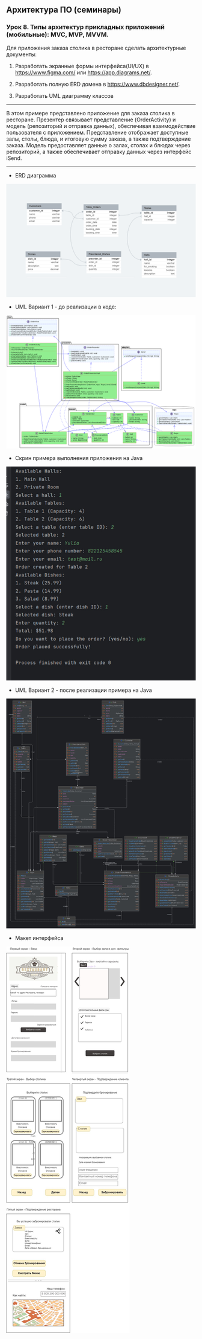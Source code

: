 ## Архитектура ПО (семинары)
### Урок 8. Типы архитектур прикладных приложений (мобильные): MVC, MVP, MVVM.

Для приложения заказа столика в ресторане сделать архитектурные документы:

1. Разработать экранные формы интерфейса(UI/UX) в https://www.figma.com/ или https://app.diagrams.net/.

2. Разработать полную ERD домена в https://www.dbdesigner.net/.

3. Разработать UML диаграмму классов

***

В этом примере представлено приложение для заказа столика в ресторане. Презентер связывает представление (OrderActivity) и модель (репозиторий и отправка данных), обеспечивая взаимодействие пользователя с приложением. Представление отображает доступные залы, столы, блюда, и итоговую сумму заказа, а также подтверждение заказа. Модель предоставляет данные о залах, столах и блюдах через репозиторий, а также обеспечивает отправку данных через интерфейс iSend.

***

* ERD диаграмма

![ERD диаграмма](ERD_booking_table.png "ERD диаграмма")

* UML Вариант 1 - до реализации в коде:

![UML Вариант 1](UML_booking_table_current.png "UML Вариант 1")

* Скрин примера выполнения приложения на Java

![Скрин примера](screenBooking.jpg "Скрин примера")

* UML Вариант 2 - после реализации примера на Java

![UML Вариант 2](UML_Idea_BookingTable.jpg "UML Вариант 2")

* Макет интерфейса 

![Макет интерфейса](layout_table_reservation_interface.jpg "Макет интерфейса")



